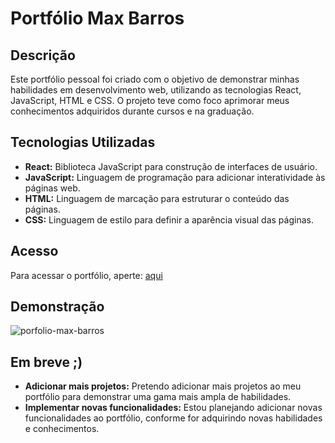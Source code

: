 # Portfólio Max Barros

## Descrição

Este portfólio pessoal foi criado com o objetivo de demonstrar minhas habilidades em desenvolvimento web, utilizando as tecnologias React, JavaScript, HTML e CSS. O projeto teve como foco aprimorar meus conhecimentos adquiridos durante cursos e na graduação.

## Tecnologias Utilizadas

- **React:** Biblioteca JavaScript para construção de interfaces de usuário.
- **JavaScript:** Linguagem de programação para adicionar interatividade às páginas web.
- **HTML:** Linguagem de marcação para estruturar o conteúdo das páginas.
- **CSS:** Linguagem de estilo para definir a aparência visual das páginas.

## Acesso

Para acessar o portfólio, aperte: [aqui](https://www.maxbarros.dev)

## Demonstração

![porfolio-max-barros](https://github.com/user-attachments/assets/bbd5e912-2e18-433d-84a4-59def07c4fcc)


## Em breve ;)

- **Adicionar mais projetos:** Pretendo adicionar mais projetos ao meu portfólio para demonstrar uma gama mais ampla de habilidades.
- **Implementar novas funcionalidades:** Estou planejando adicionar novas funcionalidades ao portfólio, conforme for adquirindo novas habilidades e conhecimentos.
